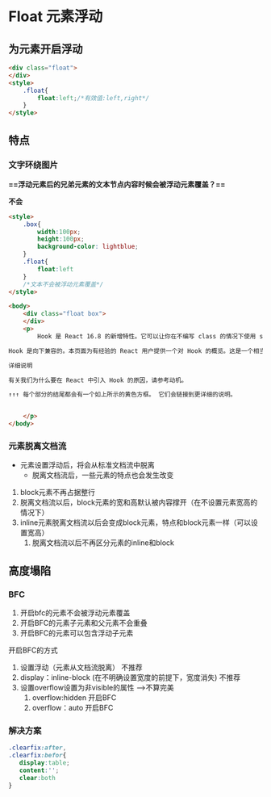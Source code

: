 # Float 元素浮动

## 为元素开启浮动

```html
<div class="float">
</div>
<style>
    .float{
        float:left;/*有效值:left,right*/
    }
</style>
```



## 特点
### 文字环绕图片

**==浮动元素后的兄弟元素的文本节点内容时候会被浮动元素覆盖？==**

**不会**

```html
<style>
    .box{
        width:100px;
        height:100px;
        background-color: lightblue;
    } 
    .float{
        float:left
    }
    /*文本不会被浮动元素覆盖*/
</style>

<body>
    <div class="float box">
    </div>
    <p>
        Hook 是 React 16.8 的新增特性。它可以让你在不编写 class 的情况下使用 state 以及其他的 React 特性。

Hook 是向下兼容的。本页面为有经验的 React 用户提供一个对 Hook 的概览。这是一个相当快速的概览，如果你有疑惑，可以参阅下面这样的黄色提示框。

详细说明

有关我们为什么要在 React 中引入 Hook 的原因，请参考动机。

↑↑↑ 每个部分的结尾都会有一个如上所示的黄色方框。 它们会链接到更详细的说明。


    </p>
</body>
```

### 元素脱离文档流

* 元素设置浮动后，将会从标准文档流中脱离
  * 脱离文档流后，一些元素的特点也会发生改变

1. block元素不再占据整行
2. 脱离文档流以后，block元素的宽和高默认被内容撑开（在不设置元素宽高的情况下）
3. inline元素脱离文档流以后会变成block元素，特点和block元素一样（可以设置宽高）
   1. 脱离文档流以后不再区分元素的inline和block 

## 高度塌陷

### BFC

1. 开启bfc的元素不会被浮动元素覆盖
2. 开启BFC的元素子元素和父元素不会重叠
3. 开启BFC的元素可以包含浮动子元素

开启BFC的方式

1. 设置浮动（元素从文档流脱离） 不推荐
2. display：inline-block (在不明确设置宽度的前提下，宽度消失)  不推荐
3. 设置overflow设置为非visible的属性  —–>不算完美
   1. overflow:hidden 开启BFC
   2. overflow：auto  开启BFC

 ### 解决方案

 ```css
.clearfix:after,
.clearfix:befor{
    display:table;
    content:'';
    clear:both
}
 ```

